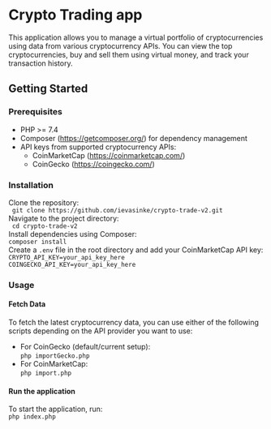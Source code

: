 # Crypto Trading app

This application allows you to manage a virtual portfolio of cryptocurrencies using data from various cryptocurrency
APIs. You can view the top cryptocurrencies, buy and sell them using virtual money, and track your transaction history.

## Getting Started

### Prerequisites

- PHP >= 7.4
- Composer (https://getcomposer.org/) for dependency management
- API keys from supported cryptocurrency APIs:
    - CoinMarketCap (https://coinmarketcap.com/)
    - CoinGecko (https://coingecko.com/)

### Installation

Clone the repository:  
```  git clone https://github.com/ievasinke/crypto-trade-v2.git  ```  
Navigate to the project directory:  
```  cd crypto-trade-v2  ```  
Install dependencies using Composer:  
``` composer install  ```  
Create a `.env` file in the root directory and add your CoinMarketCap API key:  
``` CRYPTO_API_KEY=your_api_key_here ```  
``` COINGECKO_API_KEY=your_api_key_here ```

### Usage

#### Fetch Data

To fetch the latest cryptocurrency data, you can use either of the following scripts depending on the API provider you
want to use:

- For CoinGecko (default/current setup):  
  ``` php importGecko.php ```
- For CoinMarketCap:  
  ``` php import.php ```

#### Run the application

To start the application, run:  
``` php index.php ```
